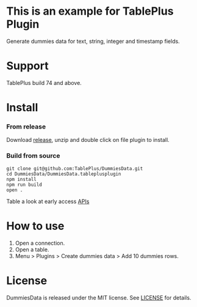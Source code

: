 # This is an example for TablePlus Plugin

Generate dummies data for text, string, integer and timestamp fields.

# Support

TablePlus build 74 and above.

# Install

### From release

Download [release](https://github.com/TablePlus/DummiesData/releases), unzip and double click on file plugin to install.

### Build from source

```
git clone git@github.com:TablePlus/DummiesData.git
cd DummiesData/DummiesData.tableplusplugin
npm install
npm run build
open .
```

Table a look at early access [APIs](https://github.com/TablePlus/TablePlus/wiki/plugin-api)

# How to use

1. Open a connection.
2. Open a table.
3. Menu > Plugins > Create dummies data > Add 10 dummies rows.

# License

DummiesData is released under the MIT license. See [LICENSE](https://github.com/TablePlus/DummiesData/blob/master/LICENSE) for details.
